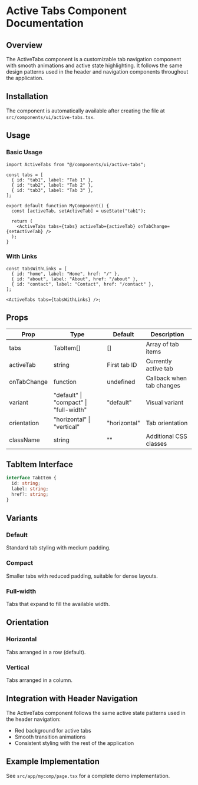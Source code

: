 # Active Tabs Component Documentation

## Overview

The ActiveTabs component is a customizable tab navigation component with smooth animations and active state highlighting. It follows the same design patterns used in the header and navigation components throughout the application.

## Installation

The component is automatically available after creating the file at `src/components/ui/active-tabs.tsx`.

## Usage

### Basic Usage

```tsx
import ActiveTabs from "@/components/ui/active-tabs";

const tabs = [
  { id: "tab1", label: "Tab 1" },
  { id: "tab2", label: "Tab 2" },
  { id: "tab3", label: "Tab 3" },
];

export default function MyComponent() {
  const [activeTab, setActiveTab] = useState("tab1");

  return (
    <ActiveTabs tabs={tabs} activeTab={activeTab} onTabChange={setActiveTab} />
  );
}
```

### With Links

```tsx
const tabsWithLinks = [
  { id: "home", label: "Home", href: "/" },
  { id: "about", label: "About", href: "/about" },
  { id: "contact", label: "Contact", href: "/contact" },
];

<ActiveTabs tabs={tabsWithLinks} />;
```

## Props

| Prop        | Type                                   | Default      | Description               |
| ----------- | -------------------------------------- | ------------ | ------------------------- |
| tabs        | TabItem[]                              | []           | Array of tab items        |
| activeTab   | string                                 | First tab ID | Currently active tab      |
| onTabChange | function                               | undefined    | Callback when tab changes |
| variant     | "default" \| "compact" \| "full-width" | "default"    | Visual variant            |
| orientation | "horizontal" \| "vertical"             | "horizontal" | Tab orientation           |
| className   | string                                 | ""           | Additional CSS classes    |

## TabItem Interface

```ts
interface TabItem {
  id: string;
  label: string;
  href?: string;
}
```

## Variants

### Default

Standard tab styling with medium padding.

### Compact

Smaller tabs with reduced padding, suitable for dense layouts.

### Full-width

Tabs that expand to fill the available width.

## Orientation

### Horizontal

Tabs arranged in a row (default).

### Vertical

Tabs arranged in a column.

## Integration with Header Navigation

The ActiveTabs component follows the same active state patterns used in the header navigation:

- Red background for active tabs
- Smooth transition animations
- Consistent styling with the rest of the application

## Example Implementation

See `src/app/mycomp/page.tsx` for a complete demo implementation.
